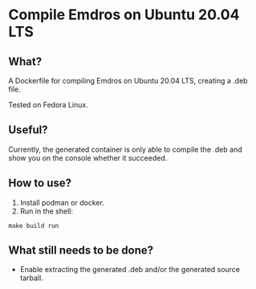 # Compile Emdros on Ubuntu 20.04 LTS

## What?

A Dockerfile for compiling Emdros on Ubuntu 20.04 LTS, creating a .deb
file.

Tested on Fedora Linux.

## Useful?

Currently, the generated container is only able to compile the .deb
and show you on the console whether it succeeded.

## How to use?

1. Install podman or docker.
2. Run in the shell:
```
make build run
```

## What still needs to be done?

- Enable extracting the generated .deb and/or the generated source tarball.


